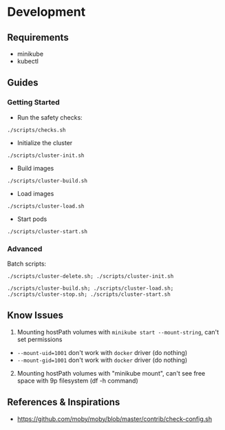 # Development

## Requirements

* minikube
* kubectl

## Guides

### Getting Started

* Run the safety checks:

```shell
./scripts/checks.sh
```

* Initialize the cluster

```shell
./scripts/cluster-init.sh
```

* Build images

```shell
./scripts/cluster-build.sh
```

* Load images

```shell
./scripts/cluster-load.sh
```

* Start pods

```shell
./scripts/cluster-start.sh
```

### Advanced

Batch scripts:

```shell
./scripts/cluster-delete.sh; ./scripts/cluster-init.sh
```

```shell
./scripts/cluster-build.sh; ./scripts/cluster-load.sh; ./scripts/cluster-stop.sh; ./scripts/cluster-start.sh
```

## Know Issues

1. Mounting hostPath volumes with ```minikube start --mount-string```, can't set permissions
  * ```--mount-uid=1001``` don't work with ```docker``` driver (do nothing)
  * ```--mount-gid=1001``` don't work with ```docker``` driver (do nothing)
2. Mounting hostPath volumes with "minikube mount", can't see free space with 9p filesystem (df -h command)

## References & Inspirations

* https://github.com/moby/moby/blob/master/contrib/check-config.sh